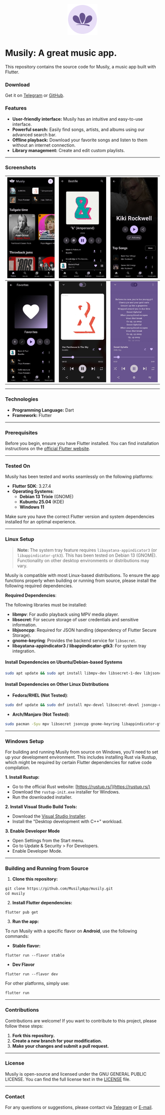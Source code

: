 <div align="center">
  <img src="assets/icons/ic_launcher_round.png" alt="Musily Logo" width="100px">
</div>

# Musily: A great music app.

This repository contains the source code for Musily, a music app built with Flutter.

### Download

Get it on [Telegram](https://t.me/MusilyApp) or [GitHub](https://github.com/MusilyApp/musily/releases).

### Features

- **User-friendly interface:** Musily has an intuitive and easy-to-use interface.
- **Powerful search:** Easily find songs, artists, and albums using our advanced search bar.
- **Offline playback:** Download your favorite songs and listen to them without an internet connection.
- **Library management:** Create and edit custom playlists.

---

### Screenshots

| ![Home Page](assets/screenshots/mobile/home.jpg)          | ![Album Page](assets/screenshots/mobile/album.jpg) | ![Artist Page](assets/screenshots/mobile/artist.jpg) |
| --------------------------------------------------------- | -------------------------------------------------- | ---------------------------------------------------- |
| ![Playlist Page](assets/screenshots/mobile/favorites.jpg) | ![Player](assets/screenshots/mobile/player.jpg)    | ![Lyrics](assets/screenshots/mobile/lyrics.jpg)      |

---

### Technologies

- **Programming Language:** Dart
- **Framework:** Flutter

---

### Prerequisites

Before you begin, ensure you have Flutter installed. You can find installation instructions on the [official Flutter website](https://docs.flutter.dev/get-started/install).

---

### Tested On

Musily has been tested and works seamlessly on the following platforms:

- **Flutter SDK**: 3.27.4
- **Operating Systems**:
  - **Debian 13 Trixie** (GNOME)
  - **Kubuntu 25.04** (KDE)
  - **Windows 11**

Make sure you have the correct Flutter version and system dependencies installed for an optimal experience.

---

### Linux Setup

> **Note:** The system tray feature requires `libayatana-appindicator3` (or `libappindicator-gtk3`). This has been tested on Debian 13 (GNOME). Functionality on other desktop environments or distributions may vary.

Musily is compatible with most Linux-based distributions. To ensure the app functions properly when building or running from source, please install the following required dependencies.

**Required Dependencies**:

The following libraries must be installed:

- **libmpv**: For audio playback using MPV media player.
- **libsecret**: For secure storage of user credentials and sensitive information.
- **libjsoncpp**: Required for JSON handling (dependency of Flutter Secure Storage).
- **gnome-keyring**: Provides the backend service for `libsecret`.
- **libayatana-appindicator3 / libappindicator-gtk3**: For system tray integration.

#### Install Dependencies on Ubuntu/Debian-based Systems

```bash
sudo apt update && sudo apt install libmpv-dev libsecret-1-dev libjsoncpp-dev gnome-keyring libayatana-appindicator3-dev
```

#### Install Dependencies on Other Linux Distributions

- **Fedora/RHEL (Not Tested)**:

```bash
sudo dnf update && sudo dnf install mpv-devel libsecret-devel jsoncpp-devel gnome-keyring libappindicator-gtk3-devel
```

- **Arch/Manjaro (Not Tested)**:

```bash
sudo pacman -Syu mpv libsecret jsoncpp gnome-keyring libappindicator-gtk3
```

---

### Windows Setup

For building and running Musily from source on Windows, you'll need to set up your development environment. This includes installing Rust via Rustup, which might be required by certain Flutter dependencies for native code compilation.

**1. Install Rustup:**

- Go to the official Rust website: [https://rustup.rs/](https://rustup.rs/)
- Download the `rustup-init.exe` installer for Windows.
- Run the downloaded installer.

**2. Install Visual Studio Build Tools:**

- Download the [Visual Studio Installer](https://visualstudio.microsoft.com/downloads/).
- Install the "Desktop development with C++" workload.

**3. Enable Developer Mode**

- Open Settings from the Start menu.
- Go to Update & Security > For Developers.
- Enable Developer Mode.
---

### Building and Running from Source

1. **Clone this repository:**

```shell
git clone https://github.com/MusilyApp/musily.git
cd musily
```

2. **Install Flutter dependencies:**

```shell
flutter pub get
```

3. **Run the app:**

To run Musily with a specific flavor on **Android**, use the following commands:

- **Stable flavor:**

```shell
flutter run --flavor stable
```

- **Dev Flavor**

```shell
flutter run --flavor dev
```

For other platforms, simply use:

```shell
flutter run
```

---

### Contributions

Contributions are welcome! If you want to contribute to this project, please follow these steps:

1.  **Fork this repository.**
2.  **Create a new branch for your modification.**
3.  **Make your changes and submit a pull request.**

---

### License

Musily is open-source and licensed under the GNU GENERAL PUBLIC LICENSE. You can find the full license text in the [LICENSE](LICENSE) file.

---

### Contact

For any questions or suggestions, please contact via [Telegram](https://t.me/FelipeYslaoker) or [E-mail](mailto:contact@musily.app).
